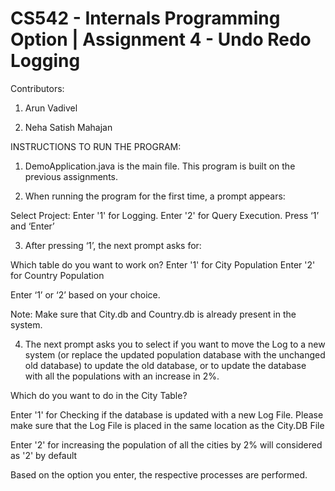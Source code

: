# CS542 - Internals Programming Option | Assignment 4 - Undo Redo Logging

Contributors:

1. Arun Vadivel

2. Neha Satish Mahajan


INSTRUCTIONS TO RUN THE PROGRAM:

1. DemoApplication.java is the main file. This program is built on the previous assignments.

2. When running the program for the first time, a prompt appears:

Select Project: Enter '1' for Logging. Enter '2' for Query Execution.
Press ‘1’ and ‘Enter’

3. After pressing ‘1’, the next prompt asks for:

Which table do you want to work on?
Enter '1' for City Population
Enter '2' for Country Population

Enter ‘1’ or ‘2’ based on your choice.

Note: Make sure that City.db and Country.db is already present in the system.

4. The next prompt asks you to select if you want to move the Log to a new system (or replace the updated population database with the unchanged old database) to update the old database, or to update the database with all the populations with an increase in 2%.

Which do you want to do in the City Table?

Enter '1' for Checking if the database is updated with a new Log File. Please make sure that the Log File is placed in the same location as the City.DB File

Enter '2' for increasing the population of all the cities by 2% will considered as '2' by default

Based on the option you enter, the respective processes are performed.
